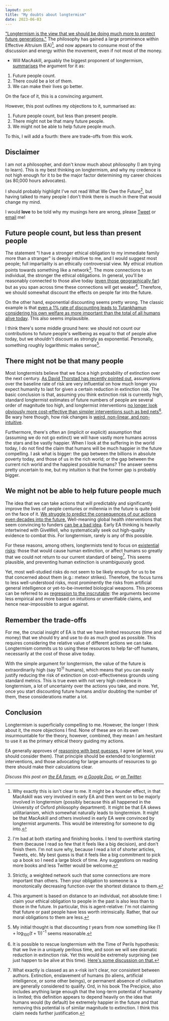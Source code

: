 ```yaml
---
layout: post
title: "My doubts about longtermism"
date: 2023-06-03
---
```


["Longtermism is the view that we should be doing much more to protect future generations."](https://www.williammacaskill.com/longtermism)
The philosophy has gained a large prominence within Effective Altruism (EA)[^EA-and-longtermism], and now appears to consume most of the discussion and energy within the movement, even if not most of the money.

[^EA-and-longtermism]: Why exactly this is isn't clear to me. It might be a founder effect, in that MacAskill was very involved in early EA and then went on to be majorly involved in longtermism (possibly because this all happened in the University of Oxford philosophy department). It might be that EA skews utilitarianism, which somewhat naturally leads to longtermism. It might be that MacAskill and others involved in early EA were convinced by longtermist arguments. This would be interesting for someone to dig into.

- Will MacAskill, arguably the biggest proponent of longtermism, [summarises](https://twitter.com/willmacaskill/status/1520107730626785280?lang=en) the argument for it as:

1. Future people count.
2. There could be a lot of them.
3. We can make their lives go better.

On the face of it, this is a convincing argument.

However, this post outlines my objections to it, summarised as:

1. Future people count, but less than present people.
2. There might not be that many future people.
3. We might not be able to help future people much.

To this, I will add a fourth: there are trade-offs from this work.

## Disclaimer

I am not a philosopher, and don't know much about philosophy (I am trying to learn).
This is my best thinking on longtermism, and why my credence is not high enough for it to be the major factor determining my career choices (as 80,000 hours advocates).

I should probably highlight I've not read What We Owe the Future[^books], but having talked to many people I don't think there is much in there that would change my mind.

I would __love__ to be told why my musings here are wrong, please [Tweet](https://twitter.com/JoshuaBlake_/) or [email](mailto:joshbblake@gmail.com) me!

[^books]: I'm bad at both starting and finishing books. I tend to overthink starting them (because I read so few that it feels like a big decision), and don't finish them. I'm not sure why, because I read a lot of shorter articles, Tweets, etc. My best guess is that it feels like a big commitment to pick up a book so I need a large block of time. Any suggestions on reading more books and less Twitter would be welcome.

## Future people count, but less than present people

The statement "I have a stronger ethical obligation to my immediate family more than a stranger" is deeply intuitive to me, and I would suggest most people; full impartiality is an ethically controversial view.
My ethical intuition points towards something like a network[^network].
The more connections to an individual, the stronger the ethical obligations.
In general, you'll be reasonably connected to those alive today ([even those geographically far](https://en.wikipedia.org/wiki/Small-world_experiment#Current_research_on_the_small-world_problem)) but as you span across time these connections will get weaker[^time-distance].
Therefore, we should somewhat discount the effects on people far into the future.

[^network]: Strictly, a weighted network such that some connections are more important than others. Then your obligation to someone is a monotonically decreasing function over the shortest distance to them.

[^time-distance]: This argument is based on distance to an individual, not absolute time: I claim your ethical obligation to people in the past is also less than to those in the future. In particular, this is agent-relative: I'm not claiming that future or past people have less worth intrinsically. Rather, that our moral obligations to them are less.

On the other hand, exponential discounting seems pretty wrong.
The classic example is that [even a 1% rate of discounting leads to Tutankhamun considering his own welfare as more important than the total of all humans alive today](https://80000hours.org/podcast/episodes/why-the-long-run-future-matters-more-than-anything-else-and-what-we-should-do-about-it/).
This also seems implausible.

I think there's some middle ground here: we should not count our contributions to future people's wellbeing as equal to that of people alive today, but we shouldn't discount as strongly as exponential.
Personally, something roughly logarithmic makes sense[^discount-function].

[^discount-function]: My initial thought is that discounting $t$ years from now something like $\left(1 + \log_{100}(t+1) \right)^{-1}$ seems reasonable.

## There might not be that many people

Most longtermists believe that we face a high probability of extinction over the next century.
[As David Thorstad has recently pointed out](https://globalprioritiesinstitute.org/wp-content/uploads/David-Thorstad-Existential-risk-pessimism-.pdf), assumptions over the baseline rate of risk are very influential on how much longer you expect humanity to last for given a certain reduction in extinction risk.
The basic conclusion is that, assuming you think extinction risk is currently high, standard longtermist estimates of future numbers of people are several order of magnitude too high, and longtermist interventions [no longer look obviously more cost-effective than simpler interventions such as bed nets](https://ineffectivealtruismblog.com/2023/02/04/existential-risk-pessimism-and-the-time-of-perils-part-7-an-application/)[^time-of-perils].
Be wary here though, how risk changes is [weird, non-linear, and non-intuitive](https://twitter.com/JoshuaBlake_/status/1638546433367212032).

[^time-of-perils]: It is possible to rescue longtermism with the Time of Perils hypothesis: that we live in a uniquely perilous time, and soon we will see dramatic reduction in extinction risk. Yet this would be extremely surprising (we just happen to be alive at this time). [Here's some discussion on that.](https://forum.effectivealtruism.org/posts/N6hcw8CxK7D3FCD5v/existential-risk-pessimism-and-the-time-of-perils-4?commentId=AASmenGnzBhvWQKLy)

Furthermore, there's often an (implicit or explicit) assumption that (assuming we do not go extinct) we will have vastly more humans across the stars and be vastly happier.
When I look at the suffering in the world today, I do not find the claim that humans will be much happier in the future compelling.
I ask what is bigger: the gap between the billions in absolute poverty today, and those of us in the rich world; or the gap between the current rich world and the happiest possible humans?
The answer seems pretty uncertain to me, but my intuition is that the former gap is probably bigger.

## We might not be able to help future people much

The idea that we can take actions that will predictably and significantly improve the lives of people centuries or millennia  in the future is quite bold on the face of it.
[We struggle to predict the consequences of our actions even decades into the future.](https://en.wikipedia.org/wiki/Unintended_consequences#Perverse_consequences_of_environmental_intervention)
Well-meaning global health interventions that seem convincing to funders [can be a bad idea](https://en.wikipedia.org/wiki/Roundabout_PlayPump).
Early EA thinking is heavily intertwined with GiveWell, who systematically seek out high-quality evidence to combat this.
For longtermism, rarely is any of this possible.

For these reasons, among others, longtermists tend to focus on [existential risks](https://futureoflife.org/existential-risk/existential-risk/): those that would cause human extinction, or affect humans so greatly that we could not return to our current standard of being[^x-risk].
This seems plausible, and preventing human extinction is unambiguously good.

[^x-risk]: What exactly is classed as an x-risk isn't clear, nor consistent between authors. Extinction, enslavement of humans (to aliens, artificial intelligence, or some other beings), or permanent absence of civilisation are generally considered to qualify. Ord, in his book The Precipice, also includes anything large enough that the long-term potential of humanity is limited; this definition appears to depend heavily on the idea that humans would (by default) be extremely happier in the future and that removing this potential is of similar magnitude to extinction. I think this claim needs further justification.

Yet, most well-studied risks do not seem to be likely enough for us to be that concerned about them (e.g.: meteor strikes).
Therefore, the focus turns to less well-understood risks, most prominently the risks from artificial general intelligence or yet-to-be-invented biological weapons.
This process can be referred to as [regression to the inscrutable](https://ineffectivealtruismblog.com/2023/02/18/academics-review-what-we-owe-the-future-part-3-rini-on-demandingness-cluelessness-and-inscrutability/): the arguments become less empirical and more based on intuitions or unverifiable claims, and hence near-impossible to argue against.


## Remember the trade-offs

For me, the crucial insight of EA is that we have limited resources (time and money) that we should try and use to do as much good as possible.
This requires considering the relative value of different actions we can take.
Longtermism commits us to using these resources to help far-off humans, necessarily at the cost of those alive today.

With the simple argument for longtermism, the value of the future is extraordinarily high (say $10^{11}$ humans), which means that you can easily justify reducing the risk of extinction on cost-effectiveness grounds using standard metrics.
This is true even with not very high credence in longtermism, a lot of uncertainty over the actions you take, and more.
Yet, once you start discounting future humans and/or doubting the number of them, these considerations matter a lot.

## Conclusion

Longtermism is superficially compelling to me.
However, the longer I think about it, the more objections I find.
None of these are on its own insurmountable for the theory, however, combined, they mean I am hesitant to use it as the primary ethical theory guiding my actions.

EA generally approves of [reasoning with best guesses](https://slatestarcodex.com/2013/05/02/if-its-worth-doing-its-worth-doing-with-made-up-statistics/), I agree (at least, you should consider them).
That principle should be extended to longtermist interventions, and those advocating for large amounts of resources to go there should make their calculations clear.

_Discuss this post on [the EA forum](https://forum.effectivealtruism.org/posts/vuD4H7ziqLuPMGJYF/linkpost-my-doubts-about-longtermism), as [a Google Doc](https://docs.google.com/document/d/1_GeU6DodNMhnNAKINjvbuwKLvwts_weta2ZdyzWLKZY/edit?usp=sharing), or [on Twitter](https://twitter.com/JoshuaBlake_/status/1664949861450391552?s=20)._
